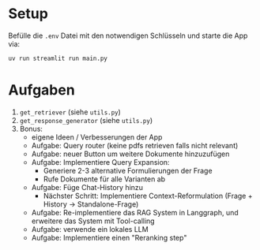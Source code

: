 
# Setup

Befülle die `.env` Datei mit den notwendigen Schlüsseln und starte die App via:

```sh
uv run streamlit run main.py
```

# Aufgaben

1. `get_retriever` (siehe `utils.py`)
2. `get_response_generator` (siehe `utils.py`)
3. Bonus:
    * eigene Ideen / Verbesserungen der App
    * Aufgabe: Query router (keine pdfs retrieven falls nicht relevant)
    * Aufgabe: neuer Button um weitere Dokumente hinzuzufügen
    * Aufgabe: Implementiere Query Expansion:
        * Generiere 2-3 alternative Formulierungen der Frage
        * Rufe Dokumente für alle Varianten ab
    * Aufgabe: Füge Chat-History hinzu
        * Nächster Schritt: Implementiere Context-Reformulation (Frage + History →  Standalone-Frage)
    * Aufgabe: Re-implementiere das RAG System in Langgraph, und erweitere
        das System mit Tool-calling
    * Aufgabe: verwende ein lokales LLM
    * Aufgabe: Implementiere einen "Reranking step"
